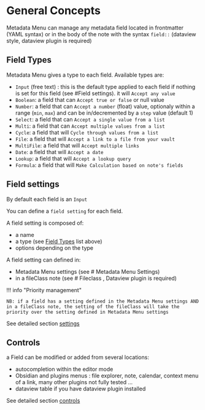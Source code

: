 # General Concepts

Metadata Menu can manage any metadata field located in frontmatter (YAML syntax) or in the body of the note with the syntax `field::` (dataview style, dataview plugin is required)

## Field Types
Metadata Menu gives a type to each field.
Available types are:

- `Input` (free text) : this is the default type applied to each field if nothing is set for this field (see #Field settings). it will `Accept any value`
- `Boolean`: a field that can `Accept true or false` or null value
- `Number`: a field that can `Accept a number` (float) value, optionaly within a range (`min`, `max`) and can be in/decremented by a `step` value (default 1) 
- `Select`: a field that can `Accept a single value from a list`
- `Multi`: a field that can `Accept multiple values from a list`
- `Cycle`: a field that will `Cycle through values from a list`
- `File`: a field that will `Accept a link to a file from your vault`
- `MultiFile`: a field that will `Accept multiple links`
- `Date`: a field that will `Accept a date`
- `Lookup`: a field that will `Accept a lookup query`
- `Formula`: a field that will `Make Calculation based on note's fields`

## Field settings
By default each field is an `Input`

You can define a `field setting` for each field.

A field setting is composed of:

- a name
- a type (see [Field Types](#field-types) list above)
- options depending on the type

A field setting can defined in:

- Metadata Menu settings (see # Metadata Menu Settings)
- in a fileClass note (see # Fileclass , Dataview plugin is required)

!!! info "Priority management"

    NB: if a field has a setting defined in the Metadata Menu settings AND in a fileClass note, the setting of the fileClass will take the priority over the setting defined in Metadata Menu settings

See detailed section [settings](settings.md)

## Controls
a Field can be modified or added from several locations:

- autocompletion within the editor mode
- Obsidian and plugins menus : file explorer, note, calendar, context menu of a link, many other plugins not fully tested ...
- dataview table if you have dataview plugin installed

See detailed section [controls](controls.md)